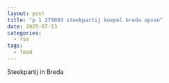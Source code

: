 ```yaml
---
layout: post
title: "p 1 279693 steekpartij koepel breda opvan"
date: 2025-07-13
categories: 
  - rss
tags: 
  - feed
---
```


Steekpartij in Breda

